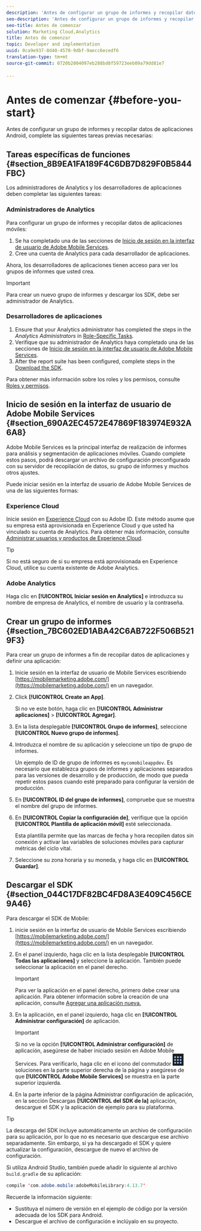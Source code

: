 ```yaml
---
description: 'Antes de configurar un grupo de informes y recopilar datos de aplicaciones Android, complete las siguientes tareas previas necesarias '
seo-description: 'Antes de configurar un grupo de informes y recopilar datos de aplicaciones Android, complete las siguientes tareas previas necesarias '
seo-title: Antes de comenzar
solution: Marketing Cloud,Analytics
title: Antes de comenzar
topic: Developer and implementation
uuid: 0ca9e937-8d40-4570-9dbf-9aecc6ecedf6
translation-type: tm+mt
source-git-commit: 0720b2004097eb288bd8f59723eeb09a79dd81e7

---
```



# Antes de comenzar {#before-you-start}

Antes de configurar un grupo de informes y recopilar datos de aplicaciones Android, complete las siguientes tareas previas necesarias:

## Tareas específicas de funciones {#section_8B9EA1FA189F4C6DB7D829F0B5844FBC}

Los administradores de Analytics y los desarrolladores de aplicaciones deben completar las siguientes tareas:

### Administradores de Analytics

Para configurar un grupo de informes y recopilar datos de aplicaciones móviles:

1. Se ha completado una de las secciones de [Inicio de sesión en la interfaz de usuario de Adobe Mobile Services](../getting-started/requirements.md#section_690A2EC4572E47869F183974E932A6A8).
1. Cree una cuenta de Analytics para cada desarrollador de aplicaciones.

Ahora, los desarrolladores de aplicaciones tienen acceso para ver los grupos de informes que usted crea.

>[!IMPORTANT]
>
>Para crear un nuevo grupo de informes y descargar los SDK, debe ser administrador de Analytics.

### Desarrolladores de aplicaciones

1. Ensure that your Analytics administrator has completed the steps in the *Analytics Administrators* in [Role-Specific Tasks](../getting-started/requirements.md#section_8B9EA1FA189F4C6DB7D829F0B5844FBC).
1. Verifique que su administrador de Analytics haya completado una de las secciones de [Inicio de sesión en la interfaz de usuario de Adobe Mobile Services](../getting-started/requirements.md#section_690A2EC4572E47869F183974E932A6A8).
1. After the report suite has been configured, complete steps in the [Download the SDK](../getting-started/requirements.md#section_044C17DF82BC4FD8A3E409C456CE9A46).

Para obtener más información sobre los roles y los permisos, consulte [Roles y permisos](/help/using/gs/c-mob-roles-and-permissions.md).

## Inicio de sesión en la interfaz de usuario de Adobe Mobile Services {#section_690A2EC4572E47869F183974E932A6A8}

Adobe Mobile Services es la principal interfaz de realización de informes para análisis y segmentación de aplicaciones móviles. Cuando complete estos pasos, podrá descargar un archivo de configuración preconfigurado con su servidor de recopilación de datos, su grupo de informes y muchos otros ajustes.

Puede iniciar sesión en la interfaz de usuario de Adobe Mobile Services de una de las siguientes formas:

### Experience Cloud

Inicie sesión en [Experience Cloud](https://marketing.adobe.com) con su Adobe ID. Este método asume que su empresa está aprovisionada en Experience Cloud y que usted ha vinculado su cuenta de Analytics. Para obtener más información, consulte [Administrar usuarios y productos de Experience Cloud](https://docs.adobe.com/content/help/en/core-services/interface/manage-users-and-products/admin-getting-started.html).

>[!TIP]
>
>Si no está seguro de si su empresa está aprovisionada en Experience Cloud, utilice su cuenta existente de Adobe Analytics.

### Adobe Analytics

Haga clic en **[!UICONTROL Iniciar sesión en Analytics]** e introduzca su nombre de empresa de Analytics, el nombre de usuario y la contraseña.

## Crear un grupo de informes {#section_7BC602ED1ABA42C6AB722F506B5219F3}

Para crear un grupo de informes a fin de recopilar datos de aplicaciones y definir una aplicación:

1. Inicie sesión en la interfaz de usuario de Mobile Services escribiendo [https://mobilemarketing.adobe.com/](https://mobilemarketing.adobe.com/) en un navegador.
1. Click **[!UICONTROL Create an App]**.

   Si no ve este botón, haga clic en **[!UICONTROL Administrar aplicaciones]** > **[!UICONTROL  Agregar]**.

1. En la lista desplegable **[!UICONTROL Grupo de informes]**, seleccione **[!UICONTROL  Nuevo grupo de informes]**.

1. Introduzca el nombre de su aplicación y seleccione un tipo de grupo de informes.

   Un ejemplo de ID de grupo de informes es `mycomobileappdev`. Es necesario que establezca grupos de informes y aplicaciones separados para las versiones de desarrollo y de producción, de modo que pueda repetir estos pasos cuando esté preparado para configurar la versión de producción.
1. En **[!UICONTROL ID del grupo de informes]**, compruebe que se muestra el nombre del grupo de informes.
1. En **[!UICONTROL Copiar la configuración de]**, verifique que la opción **[!UICONTROL  Plantilla de aplicación móvil]** esté seleccionada.

   Esta plantilla permite que las marcas de fecha y hora recopilen datos sin conexión y activar las variables de soluciones móviles para capturar métricas del ciclo vital.

1. Seleccione su zona horaria y su moneda, y haga clic en **[!UICONTROL Guardar]**.

## Descargar el SDK {#section_044C17DF82BC4FD8A3E409C456CE9A46}

Para descargar el SDK de Mobile:

1. inicie sesión en la interfaz de usuario de Mobile Services escribiendo [https://mobilemarketing.adobe.com/](https://mobilemarketing.adobe.com/) en un navegador.
1. En el panel izquierdo, haga clic en la lista desplegable **[!UICONTROL Todas las aplicaciones]** y seleccione la aplicación.
También puede seleccionar la aplicación en el panel derecho.

   >[!IMPORTANT]
   >
   >Para ver la aplicación en el panel derecho, primero debe crear una aplicación. Para obtener información sobre la creación de una aplicación, consulte [Agregar una aplicación nueva.](https://docs.adobe.com/content/help/en/mobile-services/using/manage-apps-ug/t-new-app.html)

1. En la aplicación, en el panel izquierdo, haga clic en **[!UICONTROL Administrar configuración]** de aplicación.

   >[!IMPORTANT]
   >
   >Si no ve la opción **[!UICONTROL Administrar configuración]** de aplicación, asegúrese de haber iniciado sesión en Adobe Mobile Services. Para verificarlo, haga clic en el icono del conmutador ![de](assets/solution-switcher.png)soluciones en la parte superior derecha de la página y asegúrese de que **[!UICONTROL  Adobe Mobile Services]** se muestra en la parte superior izquierda.

1. En la parte inferior de la página Administrar configuración de aplicación, en la sección Descargas **[!UICONTROL del SDK de la]** aplicación, descargue el SDK y la aplicación de ejemplo para su plataforma.

>[!TIP]
>
>La descarga del SDK incluye automáticamente un archivo de configuración para su aplicación, por lo que no es necesario que descargue ese archivo separadamente. Sin embargo, si ya ha descargado el SDK y quiere actualizar la configuración, descargue de nuevo el archivo de configuración.

Si utiliza Android Studio, también puede añadir lo siguiente al archivo `build.gradle` de su aplicación:

```java
compile 'com.adobe.mobile:adobeMobileLibrary:4.13.7'
```

Recuerde la información siguiente:

* Sustituya el número de versión en el ejemplo de código por la versión adecuada de los SDK para Android.
* Descargue el archivo de configuración e inclúyalo en su proyecto.
